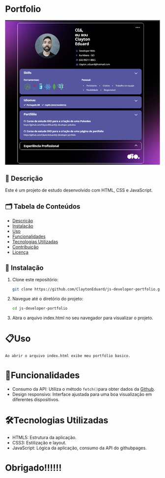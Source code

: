 # Portfolio

![Portfolio](image.png)

## 📖 Descrição

Este é um projeto de estudo desenvolvido com HTML, CSS e JavaScript.

## 🗂️ Tabela de Conteúdos

- [Descrição](#descrição)
- [Instalação](#instalação)
- [Uso](#uso)
- [Funcionalidades](#funcionalidades)
- [Tecnologias Utilizadas](#tecnologias-utilizadas)
- [Contribuição](#contribuição)
- [Licença](#licença)

## 🚀 Instalação

1. Clone este repositório:

   ```bash
   git clone https://github.com/ClaytonEduard/js-developer-portfolio.git
   ```
2. Navegue até o diretório do projeto:
   ```bash
   cd js-developer-portfolio
   ```
3. Abra o arquivo index.html no seu navegador para visualizar o projeto.

# 📋Uso

    Ao abrir o arquivo index.html exibe meu portfólio basico.

# 🌟Funcionalidades

- Consumo da API: Utiliza o método <code>fetch()</code>para obter dados da [Github](https://claytoneduard.github.io/js-developer-portfolio/).
- Design responsivo: Interface ajustada para uma boa visualização em diferentes dispositivos.

# 🛠️Tecnologias Utilizadas

- HTML5: Estrutura da aplicação.
- CSS3: Estilização e layout.
- JavaScript: Lógica da aplicação, consumo da API do githubpages.

<h1>Obrigado!!!!!!</h1>
